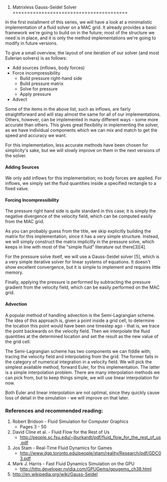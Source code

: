 1) Matrixless Gauss-Seidel Solver
========================================

In the first installment of this series, we will have a look at a minimalistic implementation of a fluid solver on a MAC grid. It already provides a basic framework we're going to build on in the future; most of the structure we need is in place, and it is only the method implementations we're going to modify in future versions.

To give a small overview, the layout of one iteration of our solver (and most Eulerian solvers) is as follows:

- Add sources (inflows, body forces)
- Force incompressibility
  - Build pressure right-hand side
  - Build pressure matrix
  - Solve for pressure
  - Apply pressure
- Advect

Some of the items in the above list, such as inflows, are fairly straightforward and will stay almost the same for all of our implementations. Others, however, can be implemented in many different ways - some more accurate than others. This gives great flexibility in implementing the solver, as we have individual components which we can mix and match to get the speed and accuracy we want.

For this implementation, less accurate methods have been chosen for simplicity's sake, but we will slowly improve on them in the next versions of the solver.

#### Adding Sources

We only add inflows for this implementation; no body forces are applied. For inflows, we simply set the fluid quantities inside a specified rectangle to a fixed value.

#### Forcing Incompressibility

The pressure right hand side is quite standard in this case; it is simply the negative divergence of the velocity field, which can be computed easily from the MAC grid.

As you can probably guess from the title, we skip explicitly building the matrix for this implementation, since it has a very simple structure. Instead, we will simply construct the matrix implicitly in the pressure solve, which keeps in line with most of the "simple fluid" literature out there[3][4].

For the pressure solve itself, we will use a Gauss-Seidel solver [5], which is a very simple iterative solver for linear systems of equations. It doesn't show excellent convergence, but it is simple to implement and requires little memory.

Finally, applying the pressure is performed by subtracting the pressure gradient from the velocity field, which can be easily performed on the MAC grid.

#### Advection

A popular method of handling advection is the Semi-Lagrangian scheme. The idea of this approach is, given a point inside a grid cell, to determine the location this point would have been one timestep ago - that is, we trace the point backwards on the velocity field. Then we interpolate the fluid quantities at the determined location and set the result as the new value of the grid cell.

The Semi-Lagrangian scheme has two components we can fiddle with; tracing the velocity field and interpolating from the grid. The former falls in the category of numerical integration in a velocity field. We will pick the simplest available method, forward Euler, for this implementation. The latter is a simple interpolation problem. There are many interpolation methods we can pick from, but to keep things simple, we will use linear interpolation for now.

Both Euler and linear interpolation are not optimal, since they quickly cause loss of detail in the simulation - we will improve on that later.


### References and recommended reading:

  1. Robert Bridson - Fluid Simulation for Computer Graphics
       - Pages 3 - 50
  2. David Cline et al. - Fluid Flow for the Rest of Us
       - http://people.sc.fsu.edu/~jburkardt/pdf/fluid_flow_for_the_rest_of_us.pdf
  3. Jos Stam - Real-Time Fluid Dynamics for Games
       - http://www.dgp.toronto.edu/people/stam/reality/Research/pdf/GDC03.pdf
  4. Mark J. Harris - Fast Fluid Dynamics Simulation on the GPU
       - http://http.developer.nvidia.com/GPUGems/gpugems_ch38.html
  5. http://en.wikipedia.org/wiki/Gauss-Seidel